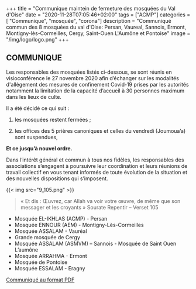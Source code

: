 +++
title = "Communique maintein de fermeture des mosquées du Val d'Oise"
date = "2020-11-28T07:05:46+02:00"
tags = ["ACMP"]
categories = [ "Communique", "mosquée", "corona"]
description = "Communiqué commun des 8 mosquées du val d'Oise: Persan, Vaureal, Sannois, Ermont, Montigny-lès-Cormeilles, Cergy, Saint-Ouen L'Aumône et Pontoise"
image = "/img/logo/logo.png"
+++


## COMMUNIQUE

Les responsables des mosquées listés ci-dessous, se sont réunis en visioconférence
le 27 novembre 2020 afin d’échanger sur les modalités d'allègement des mesures de
confinement Covid-19 prises par les autorités notamment la limitation de la capacité
d’accueil à 30 personnes maximum dans les lieux de culte.

Il a été décidé ce qui suit :

1. les mosquées restent fermées ;

2. les offices des 5 prières canoniques et celles du vendredi (Joumoua’a) sont
suspendues,

**Et ce jusqu’à nouvel ordre.**

Dans l’intérêt général et commun à tous nos fidèles, les responsables des
associations s’engagent à poursuivre leur coordination et leurs réunions de travail
collectif en vous tenant informés de toute évolution de la situation et des nouvelles
dispositions qui s’imposent.

{{< img src="9_105.png" >}}

> « Et dis : Œuvrez, car Allah va voir votre œuvre, de même que son messager et les croyants »
> Sourate Repentir – Verset 105

- Mosquée EL-IKHLAS (ACMP) - Persan
- Mosquée ENNOUR (AEM) - Montigny-Lès-Cormeilles
- Mosquée ASSALAM - Vauréal
- Grande mosquée de Cergy
- Mosquée ASSALAM (ASMVM)
– Sannois - Mosquée de Saint Ouen L’aumône
- Mosquée ARRAHMA - Ermont
- Mosquée de Pontoise
- Mosquée ESSALAM - Eragny

[Communiqué au format PDF](/pdf/communique-mosquees-95-27-11-2020-V3.pdf)
